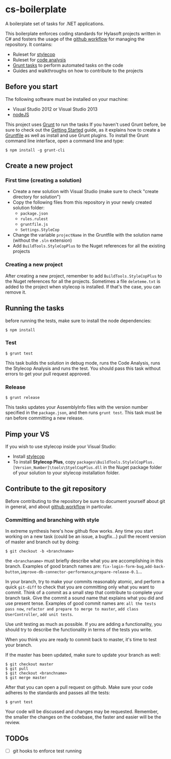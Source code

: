 cs-boilerplate
==============

A boilerplate set of tasks for .NET applications.

This boilerplate enforces coding standards for Hylasoft projects written in C# and fosters the usage of the [github workflow](https://guides.github.com/introduction/flow/index.html) for managing the repository. It contains:

- Ruleset for [stylecop](https://stylecop.codeplex.com/)
- Ruleset for [code analysis](http://msdn.microsoft.com/en-us/library/dd264939.aspx)
- [Grunt tasks](http://gruntjs.com/) to perform automated tasks on the code
- Guides and walkthroughs on how to contribute to the projects

## Before you start

The following software must be installed on your machine:

- Visual Studio 2012 or Visual Studio 2013
- [nodeJS](nodejs.org)

This project uses [Grunt](http://gruntjs.com/) to run the tasks If you haven't used Grunt before, be sure to check out the [Getting Started](http://gruntjs.com/getting-started) guide, as it explains how to create a [Gruntfile](http://gruntjs.com/sample-gruntfile) as well as install and use Grunt plugins. To install the Grunt command line interface, open a command line and type:

    $ npm install -g grunt-cli

## Create a new project

### First time (creating a solution)

- Create a new solution with Visual Studio (make sure to check "create directory for solution")
- Copy the following files from this repository in your newly created solution folder:
  - `package.json`
  - `rules.rulest`
  - `gruntfile.js`
  - `Settings.StyleCop`
- Change the variable `projectName` in the Gruntfile with the solution name (without the `.sln` extension)
- Add `BuildTools.StyleCopPlus` to the Nuget references for all the existing projects

### Creating a new project

After creating a new project, remember to add `BuildTools.StyleCopPlus` to the Nuget references for all the projects. Sometimes a file `deleteme.txt` is added to the project when stylecop is installed. If that's the case, you can remove it.

## Running the tasks

before running the tests, make sure to install the node dependencies:

    $ npm install

### Test

    $ grunt test

This task builds the solution in debug mode, runs the Code Analysis, runs the Stylecop Analysis and runs the test. You should pass this task without errors to get your pull request approved.

### Release

    $ grunt release

This tasks updates your AssemblyInfo files with the version number specified in the `package.json`, and then runs `grunt test`. This task must be ran before committing a new release.

## Pimp your VS

If you wish to use stylecop inside your Visual Studio:

- Install [stylecop](http://stylecop.codeplex.com/releases/view/79972)
- To install **Stylecop Plus**, copy `packages\BuildTools.StylelCopPlus.[Version_Number]\tools\StyelCopPlus.dll` in the Nuget package folder of your solution to your stylecop installation folder.

## Contribute to the git repository

Before contributing to the repository be sure to document yourself about git in general, and about [github workflow](https://guides.github.com/introduction/flow/index.html) in particular.

### Committing and branching with style

In extreme synthesis here's how github flow works. Any time you start working on a new task (could be an issue, a bugfix...) pull the recent version of master and branch out by doing:
````
$ git checkout -b <branchname>
````
the `<branchaname>` must briefly describe what you are accomplishing in this branch. Examples of good branch names are: `fix-login-form-bug`,`add-back-button`,`improve-db-connector-performance`,`prepare-release-0.1`...

In your branch, try to make your commits reasonably atomic, and perform a quick `git-diff` to check that you are committing only what you want to commit. Think of a commit as a small step that contribute to complete your branch task. Give the commit a sound name that explains what you did and use present tense. Examples of good commit names are: `all the tests pass now`, `refactor and prepare to merge to master`, `add class UserController`, `add unit tests`.

Use unit testing as much as possible. If you are adding a functionality, you should try to describe the functionality in terms of the tests you write.

When you think you are ready to commit back to master, it's time to test your branch.

If the master has been updated, make sure to update your branch as well:
````
$ git checkout master
$ git pull
$ git checkout <branchname>
$ git merge master
````
After that you can open a pull request on github. Make sure your code adheres to the standards and passes all the tests:
````
$ grunt test
````
Your code will be discussed and changes may be requested. Remember, the smaller the changes on the codebase, the faster and easier will be the review.

## TODOs

- [ ] git hooks to enforce test running
